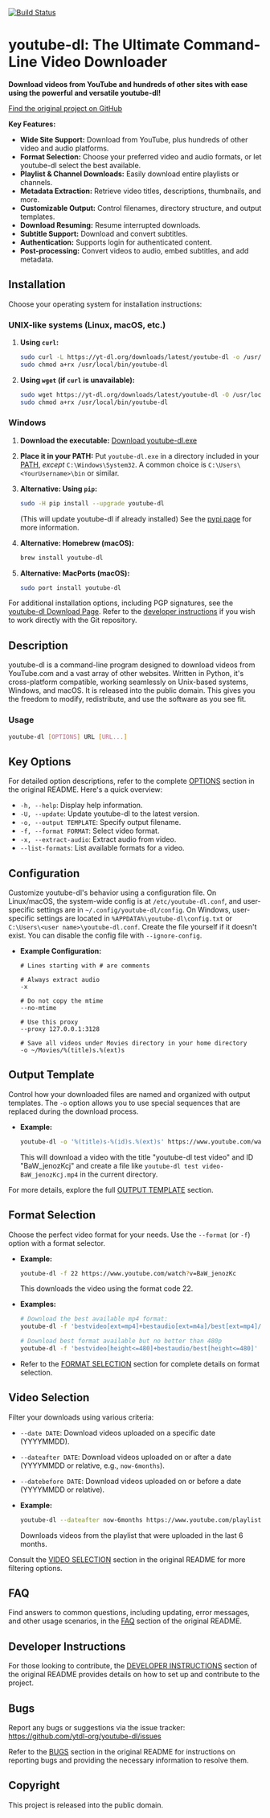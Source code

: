 [![Build Status](https://github.com/ytdl-org/youtube-dl/workflows/CI/badge.svg)](https://github.com/ytdl-org/youtube-dl/actions?query=workflow%3ACI)

# youtube-dl: The Ultimate Command-Line Video Downloader

**Download videos from YouTube and hundreds of other sites with ease using the powerful and versatile youtube-dl!**

[Find the original project on GitHub](https://github.com/ytdl-org/youtube-dl)

**Key Features:**

*   **Wide Site Support:** Download from YouTube, plus hundreds of other video and audio platforms.
*   **Format Selection:** Choose your preferred video and audio formats, or let youtube-dl select the best available.
*   **Playlist & Channel Downloads:** Easily download entire playlists or channels.
*   **Metadata Extraction:** Retrieve video titles, descriptions, thumbnails, and more.
*   **Customizable Output:** Control filenames, directory structure, and output templates.
*   **Download Resuming:** Resume interrupted downloads.
*   **Subtitle Support:** Download and convert subtitles.
*   **Authentication:** Supports login for authenticated content.
*   **Post-processing:** Convert videos to audio, embed subtitles, and add metadata.

## Installation

Choose your operating system for installation instructions:

### UNIX-like systems (Linux, macOS, etc.)

1.  **Using `curl`:**

    ```bash
    sudo curl -L https://yt-dl.org/downloads/latest/youtube-dl -o /usr/local/bin/youtube-dl
    sudo chmod a+rx /usr/local/bin/youtube-dl
    ```

2.  **Using `wget` (if `curl` is unavailable):**

    ```bash
    sudo wget https://yt-dl.org/downloads/latest/youtube-dl -O /usr/local/bin/youtube-dl
    sudo chmod a+rx /usr/local/bin/youtube-dl
    ```

### Windows

1.  **Download the executable:** [Download youtube-dl.exe](https://yt-dl.org/latest/youtube-dl.exe)
2.  **Place it in your PATH:** Put `youtube-dl.exe` in a directory included in your [PATH](https://en.wikipedia.org/wiki/PATH_%28variable%29), *except* `C:\Windows\System32`.  A common choice is `C:\Users\<YourUsername>\bin` or similar.
3.  **Alternative: Using `pip`:**

    ```bash
    sudo -H pip install --upgrade youtube-dl
    ```

    (This will update youtube-dl if already installed) See the [pypi page](https://pypi.python.org/pypi/youtube_dl) for more information.
4.  **Alternative: Homebrew (macOS):**

    ```bash
    brew install youtube-dl
    ```

5.  **Alternative: MacPorts (macOS):**

    ```bash
    sudo port install youtube-dl
    ```

For additional installation options, including PGP signatures, see the [youtube-dl Download Page](https://ytdl-org.github.io/youtube-dl/download.html). Refer to the [developer instructions](#developer-instructions) if you wish to work directly with the Git repository.

## Description

youtube-dl is a command-line program designed to download videos from YouTube.com and a vast array of other websites. Written in Python, it's cross-platform compatible, working seamlessly on Unix-based systems, Windows, and macOS. It is released into the public domain.  This gives you the freedom to modify, redistribute, and use the software as you see fit.

### Usage

```bash
youtube-dl [OPTIONS] URL [URL...]
```

## Key Options

For detailed option descriptions, refer to the complete [OPTIONS](#options) section in the original README. Here's a quick overview:

*   `-h, --help`: Display help information.
*   `-U, --update`: Update youtube-dl to the latest version.
*   `-o, --output TEMPLATE`: Specify output filename.
*   `-f, --format FORMAT`: Select video format.
*   `-x, --extract-audio`: Extract audio from video.
*   `--list-formats`: List available formats for a video.

## Configuration

Customize youtube-dl's behavior using a configuration file.  On Linux/macOS, the system-wide config is at `/etc/youtube-dl.conf`, and user-specific settings are in `~/.config/youtube-dl/config`. On Windows, user-specific settings are located in `%APPDATA%\youtube-dl\config.txt` or `C:\Users\<user name>\youtube-dl.conf`. Create the file yourself if it doesn't exist.  You can disable the config file with `--ignore-config`.

*   **Example Configuration:**

    ```
    # Lines starting with # are comments

    # Always extract audio
    -x

    # Do not copy the mtime
    --no-mtime

    # Use this proxy
    --proxy 127.0.0.1:3128

    # Save all videos under Movies directory in your home directory
    -o ~/Movies/%(title)s.%(ext)s
    ```

## Output Template

Control how your downloaded files are named and organized with output templates. The `-o` option allows you to use special sequences that are replaced during the download process.

*   **Example:**
    ```bash
    youtube-dl -o '%(title)s-%(id)s.%(ext)s' https://www.youtube.com/watch?v=BaW_jenozKc
    ```

    This will download a video with the title "youtube-dl test video" and ID "BaW_jenozKcj" and create a file like `youtube-dl test video-BaW_jenozKcj.mp4` in the current directory.

For more details, explore the full [OUTPUT TEMPLATE](#output-template) section.

## Format Selection

Choose the perfect video format for your needs.  Use the `--format` (or `-f`) option with a format selector.

*   **Example:**
    ```bash
    youtube-dl -f 22 https://www.youtube.com/watch?v=BaW_jenozKc
    ```
    This downloads the video using the format code 22.

*   **Examples:**
    ```bash
    # Download the best available mp4 format:
    youtube-dl -f 'bestvideo[ext=mp4]+bestaudio[ext=m4a]/best[ext=mp4]/best'

    # Download best format available but no better than 480p
    youtube-dl -f 'bestvideo[height<=480]+bestaudio/best[height<=480]'
    ```

*   Refer to the [FORMAT SELECTION](#format-selection) section for complete details on format selection.

## Video Selection

Filter your downloads using various criteria:

*   `--date DATE`: Download videos uploaded on a specific date (YYYYMMDD).
*   `--dateafter DATE`: Download videos uploaded on or after a date (YYYYMMDD or relative, e.g., `now-6months`).
*   `--datebefore DATE`: Download videos uploaded on or before a date (YYYYMMDD or relative).

*   **Example:**
    ```bash
    youtube-dl --dateafter now-6months https://www.youtube.com/playlist?list=PLwiyx1dc3P2JR9N8gQaQN_BCvlSlap7re
    ```
    Downloads videos from the playlist that were uploaded in the last 6 months.

Consult the [VIDEO SELECTION](#video-selection) section in the original README for more filtering options.

## FAQ

Find answers to common questions, including updating, error messages, and other usage scenarios, in the [FAQ](#faq) section of the original README.

## Developer Instructions

For those looking to contribute, the [DEVELOPER INSTRUCTIONS](#developer-instructions) section of the original README provides details on how to set up and contribute to the project.

## Bugs

Report any bugs or suggestions via the issue tracker:  <https://github.com/ytdl-org/youtube-dl/issues>

Refer to the [BUGS](#bugs) section in the original README for instructions on reporting bugs and providing the necessary information to resolve them.

## Copyright

This project is released into the public domain.